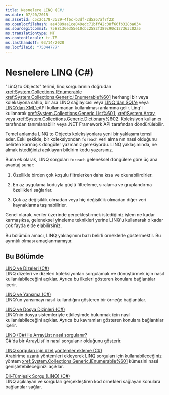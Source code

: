 ```yaml
---
title: Nesnelere LINQ (C#)
ms.date: 07/20/2015
ms.assetid: c5c2c178-3529-4f6c-b3df-2d5267af7f22
ms.openlocfilehash: ae4389aa1ce049edc71bff42c38f66fb328ba034
ms.sourcegitcommit: 7588136e355e10cbc2582f389c90c127363c02a5
ms.translationtype: MT
ms.contentlocale: tr-TR
ms.lasthandoff: 03/14/2020
ms.locfileid: "75344777"
---
```

# <a name="linq-to-objects-c"></a>Nesnelere LINQ (C#)
"LinQ to Objects" terimi, linq sorgularının doğrudan <xref:System.Collections.IEnumerable> <xref:System.Collections.Generic.IEnumerable%601> herhangi bir veya koleksiyona sahip, bir ara LINQ sağlayıcısı veya [LINQ'dan SQL'e](../../../../framework/data/adonet/sql/linq/index.md) veya [LINQ'dan XML'e](./linq-to-xml-overview.md)API kullanmadan kullanılması anlamına gelir. Linq'i kullanarak <xref:System.Collections.Generic.List%601>, <xref:System.Array>, veya <xref:System.Collections.Generic.Dictionary%602>. Koleksiyon kullanıcı tarafından tanımlanabilir veya .NET Framework API tarafından döndürülebilir.  
  
 Temel anlamda LINQ to Objects koleksiyonlara yeni bir yaklaşımı temsil eder. Eski şekilde, bir koleksiyondan `foreach` veri alma nın nasıl olduğunu belirten karmaşık döngüler yazmanız gerekiyordu. LINQ yaklaşımında, ne almak istediğinizi açıklayan bildirim kodu yazarsınız.  
  
 Buna ek olarak, LINQ sorguları `foreach` geleneksel döngülere göre üç ana avantaj sunar:  
  
1. Özellikle birden çok koşulu filtrelerken daha kısa ve okunabilirdirler.  
  
2. En az uygulama koduyla güçlü filtreleme, sıralama ve gruplandırma özellikleri sağlarlar.  
  
3. Çok az değişiklik olmadan veya hiç değişiklik olmadan diğer veri kaynaklarına taşınabilirler.  
  
 Genel olarak, veriler üzerinde gerçekleştirmek istediğiniz işlem ne kadar karmaşıksa, geleneksel yineleme teknikleri yerine LINQ'u kullanarak o kadar çok fayda elde elabilirsiniz.  
  
 Bu bölümün amacı, LINQ yaklaşımını bazı belirli örneklerle göstermektir. Bu ayrıntılı olması amaçlanmamıştır.  
  
## <a name="in-this-section"></a>Bu Bölümde  
 [LINQ ve Dizeleri (C#)](./linq-and-strings.md)  
 LINQ dizeleri ve dizeleri koleksiyonları sorgulamak ve dönüştürmek için nasıl kullanılabileceğini açıklar. Ayrıca bu ilkeleri gösteren konulara bağlantılar içerir.  
  
 [LINQ ve Yansıma (C#)](how-to-query-an-assembly-s-metadata-with-reflection-linq.md)  
 LINQ'un yansımayı nasıl kullandığını gösteren bir örneğe bağlantılar.  
  
 [LINQ ve Dosya Dizinleri (C#)](./linq-and-file-directories.md)  
 LINQ'nin dosya sistemleriyle etkileşimde bulunmak için nasıl kullanılabileceğini açıklar. Ayrıca bu kavramları gösteren konulara bağlantılar içerir.  
  
 [LINQ (C#) ile ArrayList nasıl sorgulanır?](./how-to-query-an-arraylist-with-linq.md)  
 C#'da bir ArrayList'in nasıl sorgulanır olduğunu gösterir.  
  
 [LINQ sorguları için özel yöntemler ekleme (C#)](./how-to-add-custom-methods-for-linq-queries.md)  
 Arabirime uzantı yöntemleri ekleyerek LINQ sorguları için kullanabileceğiniz yöntem <xref:System.Collections.Generic.IEnumerable%601> kümesini nasıl genişletebileceğinizi açıklar.  
  
 [Dil-Tümleşik Sorgu (LINQ) (C#)](./index.md)  
 LINQ açıklayan ve sorguları gerçekleştiren kod örnekleri sağlayan konulara bağlantılar sağlar.
